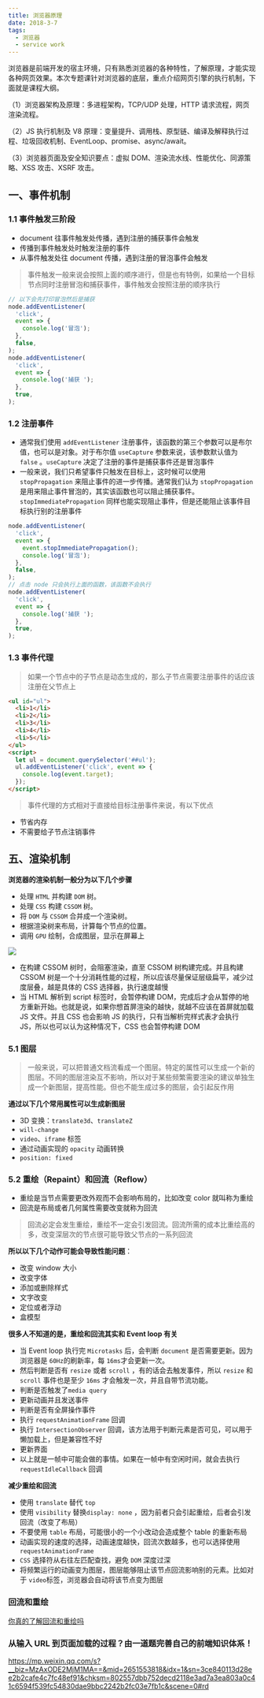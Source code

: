```yaml
---
title: 浏览器原理
date: 2018-3-7
tags:
  - 浏览器
  - service work
---
```


浏览器是前端开发的宿主环境，只有熟悉浏览器的各种特性，了解原理，才能实现各种网页效果。本次专题课针对浏览器的底层，重点介绍网页引擎的执行机制，下面就是课程大纲。

（1）浏览器架构及原理：多进程架构，TCP/UDP 处理，HTTP 请求流程，网页渲染流程。

（2）JS 执行机制及 V8 原理：变量提升、调用栈、原型链、编译及解释执行过程、垃圾回收机制、EventLoop、promise、async/await。

（3）浏览器页面及安全知识要点：虚拟 DOM、渲染流水线、性能优化、同源策略、XSS 攻击、XSRF 攻击。

## 一、事件机制

### 1.1 事件触发三阶段

- document 往事件触发处传播，遇到注册的捕获事件会触发
- 传播到事件触发处时触发注册的事件
- 从事件触发处往 document 传播，遇到注册的冒泡事件会触发

> 事件触发一般来说会按照上面的顺序进行，但是也有特例，如果给一个目标节点同时注册冒泡和捕获事件，事件触发会按照注册的顺序执行

```js
// 以下会先打印冒泡然后是捕获
node.addEventListener(
  'click',
  event => {
    console.log('冒泡');
  },
  false,
);
node.addEventListener(
  'click',
  event => {
    console.log('捕获 ');
  },
  true,
);
```

### 1.2 注册事件

- 通常我们使用 `addEventListener` 注册事件，该函数的第三个参数可以是布尔值，也可以是对象。对于布尔值 `useCapture` 参数来说，该参数默认值为 `false` 。`useCapture` 决定了注册的事件是捕获事件还是冒泡事件
- 一般来说，我们只希望事件只触发在目标上，这时候可以使用 `stopPropagation` 来阻止事件的进一步传播。通常我们认为 `stopPropagation` 是用来阻止事件冒泡的，其实该函数也可以阻止捕获事件。`stopImmediatePropagation` 同样也能实现阻止事件，但是还能阻止该事件目标执行别的注册事件

```javascript
node.addEventListener(
  'click',
  event => {
    event.stopImmediatePropagation();
    console.log('冒泡');
  },
  false,
);
// 点击 node 只会执行上面的函数，该函数不会执行
node.addEventListener(
  'click',
  event => {
    console.log('捕获 ');
  },
  true,
);
```

### 1.3 事件代理

> 如果一个节点中的子节点是动态生成的，那么子节点需要注册事件的话应该注册在父节点上

```html
<ul id="ul">
  <li>1</li>
  <li>2</li>
  <li>3</li>
  <li>4</li>
  <li>5</li>
</ul>
<script>
  let ul = document.querySelector('##ul');
  ul.addEventListener('click', event => {
    console.log(event.target);
  });
</script>
```

> 事件代理的方式相对于直接给目标注册事件来说，有以下优点

- 节省内存
- 不需要给子节点注销事件

## 五、渲染机制

**浏览器的渲染机制一般分为以下几个步骤**

- 处理 `HTML` 并构建 `DOM` 树。
- 处理 `CSS` 构建 `CSSOM` 树。
- 将 `DOM` 与 `CSSOM` 合并成一个渲染树。
- 根据渲染树来布局，计算每个节点的位置。
- 调用 `GPU` 绘制，合成图层，显示在屏幕上

![](https://user-gold-cdn.xitu.io/2018/4/11/162b2ab2ec70ac5b?w=900&h=352&f=png&s=49983)

- 在构建 CSSOM 树时，会阻塞渲染，直至 CSSOM 树构建完成。并且构建 CSSOM 树是一个十分消耗性能的过程，所以应该尽量保证层级扁平，减少过度层叠，越是具体的 CSS 选择器，执行速度越慢
- 当 HTML 解析到 script 标签时，会暂停构建 DOM，完成后才会从暂停的地方重新开始。也就是说，如果你想首屏渲染的越快，就越不应该在首屏就加载 JS 文件。并且 CSS 也会影响 JS 的执行，只有当解析完样式表才会执行 JS，所以也可以认为这种情况下，CSS 也会暂停构建 DOM

### 5.1 图层

> 一般来说，可以把普通文档流看成一个图层。特定的属性可以生成一个新的图层。不同的图层渲染互不影响，所以对于某些频繁需要渲染的建议单独生成一个新图层，提高性能。但也不能生成过多的图层，会引起反作用

**通过以下几个常用属性可以生成新图层**

- 3D 变换：`translate3d`、`translateZ`
- `will-change`
- `video`、`iframe` 标签
- 通过动画实现的 `opacity` 动画转换
- `position: fixed`

### 5.2 重绘（Repaint）和回流（Reflow）

- 重绘是当节点需要更改外观而不会影响布局的，比如改变 color 就叫称为重绘
- 回流是布局或者几何属性需要改变就称为回流

> 回流必定会发生重绘，重绘不一定会引发回流。回流所需的成本比重绘高的多，改变深层次的节点很可能导致父节点的一系列回流

**所以以下几个动作可能会导致性能问题**：

- 改变 window 大小
- 改变字体
- 添加或删除样式
- 文字改变
- 定位或者浮动
- 盒模型

**很多人不知道的是，重绘和回流其实和 Event loop 有关**

- 当 Event loop 执行完 `Microtasks` 后，会判断 `document` 是否需要更新。因为浏览器是 `60Hz`的刷新率，每 `16ms`才会更新一次。
- 然后判断是否有 `resize` 或者 `scroll` ，有的话会去触发事件，所以 `resize` 和 `scroll` 事件也是至少 `16ms` 才会触发一次，并且自带节流功能。
- 判断是否触发了`media query`
- 更新动画并且发送事件
- 判断是否有全屏操作事件
- 执行 `requestAnimationFrame` 回调
- 执行 `IntersectionObserver` 回调，该方法用于判断元素是否可见，可以用于懒加载上，但是兼容性不好
- 更新界面
- 以上就是一帧中可能会做的事情。如果在一帧中有空闲时间，就会去执行 `requestIdleCallback` 回调

**减少重绘和回流**

- 使用 `translate` 替代 `top`
- 使用 `visibility` 替换`display: none` ，因为前者只会引起重绘，后者会引发回流（改变了布局）
- 不要使用 `table` 布局，可能很小的一个小改动会造成整个 table 的重新布局
- 动画实现的速度的选择，动画速度越快，回流次数越多，也可以选择使用 `requestAnimationFrame`
- `CSS` 选择符从右往左匹配查找，避免 `DOM` 深度过深
- 将频繁运行的动画变为图层，图层能够阻止该节点回流影响别的元素。比如对于 `video`标签，浏览器会自动将该节点变为图层

### 回流和重绘

[你真的了解回流和重绘吗](https://mp.weixin.qq.com/s/0jmzBlFZsiHXfu9mpjoW5w)

### 从输入 URL 到页面加载的过程？由一道题完善自己的前端知识体系！

https://mp.weixin.qq.com/s?__biz=MzAxODE2MjM1MA==&mid=2651553818&idx=1&sn=3ce840113d28ee2b2cafe4c7fc48ef91&chksm=802557dbb752decd2118e3ad7a3ea803a0c41c6594f539fc54830dae9bbc2242b2fc03e7fb1c&scene=0#rd
